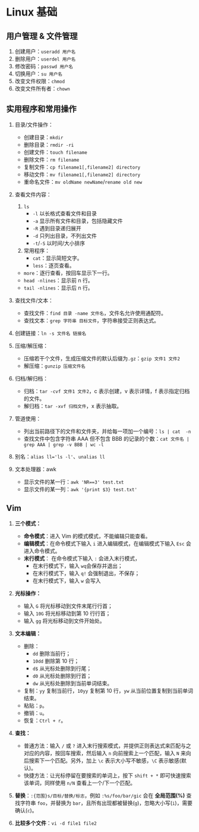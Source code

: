 # Linux 基础

## 用户管理 & 文件管理

1. 创建用户：`useradd 用户名`
2. 删除用户：`userdel 用户名`
3. 修改密码：`passwd 用户名`
4. 切换用户：`su 用户名`
5. 改变文件权限：`chmod`
6. 改变文件所有者：`chown`
   
## 实用程序和常用操作

1. 目录/文件操作：
   - 创建目录：`mkdir`
   - 删除目录：`rmdir -ri`
   - 创建文件：`touch filename`
   - 删除文件：`rm filename`
   - 复制文件：`cp filename1[,filename2] directory`
   - 移动文件：`mv filename1[,filename2] directory`
   - 重命名文件：`mv oldName newName`/`rename old new`

2. 查看文件内容：
   1. `ls`
       - `-l` 以长格式查看文件和目录
       - `-a` 显示所有文件和目录，包括隐藏文件 
       - `-R` 遇到目录递归展开
       - `-d` 只列出目录，不列出文件
       - `-t`/`-S` 以时间/大小排序
    2. 常用程序：
        - `cat`：显示简短文字。
       	- `less`：逐页查看。
	- `more`：逐行查看，按回车显示下一行。
	- `head -nlines`：显示前 n 行。
	- `tail -nlines`：显示后 n 行。
	
3. 查找文件/文本：
    - 查找文件：`find 目录 -name 文件名`，文件名允许使用通配符。
    - 查找文本：`grep 字符串 目标文件`，字符串接受正则表达式。

4. 创建链接：`ln -s 文件名 链接名`
5. 压缩/解压缩：
    - 压缩若干个文件，生成压缩文件的默认后缀为`.gz`：`gzip 文件1 文件2`
    - 解压缩：`gunzip 压缩文件名`
6. 归档/解归档：
    - 归档：`tar -cvf 文件1 文件2`，c 表示创建，v 表示详情，f 表示指定归档的文件。
    - 解归档：`tar -xvf 归档文件`，x 表示抽取。

7. 管道使用：
   - 列出当前路径下的文件和文件夹，并给每一项加一个编号：`ls | cat  -n`
   - 查找文件中包含字符串 AAA 但不包含 BBB 的记录的个数：`cat 文件名 | grep AAA | grep -v BBB | wc -l`

8. 别名：`alias ll='ls -l'`、`unalias ll`
9. 文本处理器：awk
   - 显示文件的某一行：`awk 'NR==3' test.txt`
   - 显示文件的某一列：`awk '{print $3} test.txt'`

## Vim

1. **三个模式：**
   - **命令模式**：进入 Vim 的模式模式，不能编辑只能查看。
   - **编辑模式**：在命令模式下输入 `i` 进入编辑模式，在编辑模式下输入 `Esc` 会进入命令模式。
   - **末行模式**： 在命令模式下输入 `:` 会进入末行模式，
     - 在末行模式下，输入 `wq`会保存并退出；
     - 在末行模式下，输入 `q!` 会强制退出，不保存；
     - 在末行模式下，输入 `w` 会写入

2. **光标操作：**
   - 输入 `G` 将光标移动到文件末尾行行首；
   - 输入 `10G` 将光标移动到第 10 行行首；
   - 输入 `gg` 将光标移动到文件开始处。

3. **文本编辑：**
   - 删除：
     - `dd` 删除当前行；
     - `10dd` 删除第 10 行；
     - `d$` 从光标处删除到行尾；
     - `d0` 从光标处删除到行首；
     - `dw` 从光标处删除到当前单词结束。
   - 复制：`yy` 复制当前行，`10yy` 复制第 10 行，`yw` 从当前位置复制到当前单词结束。
   - 粘贴：`p`。
   - 撤销：`u`。
   - 恢复：`Ctrl + r`。

4. **查找：**
   - 普通方法：输入 `/` 或 `?` 进入末行搜索模式，并提供正则表达式来匹配与之对应的内容，按回车搜索，然后输入 `n` 向前搜索上一个匹配，输入 `N` 来向后搜索下一个匹配。另外，加上 `\c` 表示大小写不敏感，`\C` 表示敏感(默认)。
   - 快捷方法：让光标停留在要搜索的单词上，按下 `shift + *` 即可快速搜索该单词，同样使用 `n/N` 查看上一个/下一个匹配。
5. **替换**：`:{范围}s/目标/替换/标志`，例如 `:%s/foo/bar/gic` 会在 **全局范围(%)** 查找字符串 `foo`，并替换为 `bar`，且所有出现都被替换(`g`)，忽略大小写(`i`)，需要确认(`c`)。
6. **比较多个文件**：`vi -d file1 file2`